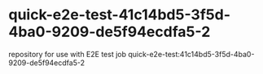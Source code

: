 # quick-e2e-test-41c14bd5-3f5d-4ba0-9209-de5f94ecdfa5-2
repository for use with E2E test job quick-e2e-test:41c14bd5-3f5d-4ba0-9209-de5f94ecdfa5-2
